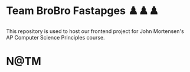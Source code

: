 # Team BroBro Fastapges ♟️♟️♟️

This repository is used to host our frontend project for John Mortensen's AP Computer Science Principles course.

# N@TM
